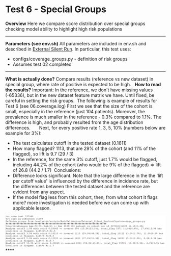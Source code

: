 # Test 6 - Special Groups

**Overview**
Here we compare score distribution over special groups checking model ability to highlight high risk populations  
****
**Parameters (see env.sh)**
All parameters are included in env.sh and described in [External Silent Run](../External%20Silent%20Run).
In particular, this test uses:

- configs/coverage_groups.py - definition of risk groups
- Assumes test 02 completed
****
**What is actually done?**
Compare results (reference vs new dataset) in special group, where rate of positive is expected to be high.
 
**How to read the results?**
Important: In the reference, we don't have missing values (-65336), but in the new dataset feature matrix we have. Until fixed, be careful in setting the risk groups. 
The following is example of results for Test 6 (see 06.coverage.log)
First we see that the size of the cohort is small, especially in the reference (just 104 patients). Moreover, the prevalence is much smaller in the reference - 0.3% compared to 1.1%. The difference is high, and probably resulted from the age distribution differences.      
Next, for every positive rate 1, 3, 5, 10% (numbers below are example for 3%):

- The test calculates cutoff in the tested dataset (0.1611)
- How many flagged? 1113, that are 29% of the cohort (and 11% of the flagged), so lift is 9.7 (29 / 3)
- In the reference, for the same 3% cutoff, just 1.7% would be flagged, including 44.2% of the cohort (who would be 9% of the flagged) => lift of 26.8 (44.2 / 1.7) 
Conclusions:
- Difference looks significant. Note that the large difference in the the 'lift per cutoff value' is influenced by the difference in incidence rate, but the differences between the tested dataset and the reference are evident from any aspect.
- If the model flag less from this cohort, then, from what cohort it flags more? more investigation is needed before we can come up with applicable lesson.
<img src="/attachments/13926516/13926518.png"/>
****
 
